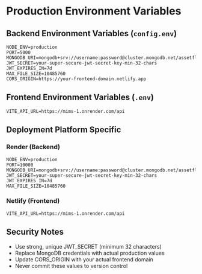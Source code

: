 # Production Environment Variables

## Backend Environment Variables (`config.env`)

```env
NODE_ENV=production
PORT=5000
MONGODB_URI=mongodb+srv://username:password@cluster.mongodb.net/assetflow
JWT_SECRET=your-super-secure-jwt-secret-key-min-32-chars
JWT_EXPIRES_IN=7d
MAX_FILE_SIZE=10485760
CORS_ORIGIN=https://your-frontend-domain.netlify.app
```

## Frontend Environment Variables (`.env`)

```env
VITE_API_URL=https://mims-1.onrender.com/api
```

## Deployment Platform Specific

### Render (Backend)
```env
NODE_ENV=production
PORT=10000
MONGODB_URI=mongodb+srv://username:password@cluster.mongodb.net/assetflow
JWT_SECRET=your-super-secure-jwt-secret-key-min-32-chars
JWT_EXPIRES_IN=7d
MAX_FILE_SIZE=10485760
```

### Netlify (Frontend)
```env
VITE_API_URL=https://mims-1.onrender.com/api
```

## Security Notes
- Use strong, unique JWT_SECRET (minimum 32 characters)
- Replace MongoDB credentials with actual production values
- Update CORS_ORIGIN with your actual frontend domain
- Never commit these values to version control